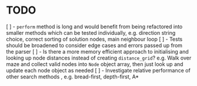 # TODO

[ ] - `perform` method is long and would benefit from being refactored into smaller methods which can be tested individually, e.g. direction string choice, correct sorting of solution nodes, main neighbour loop
[ ] - Tests should be broadened to consider edge cases and errors passed up from the parser
[ ] - Is there a more memory efficient approach to initialising and looking up node distances instead of creating `distance_grid`? e.g. Walk over maze and collect valid nodes into `Node` object array, then just look up and update each node object as needed
[ ] - Investigate relative performance of other search methods , e.g. bread-first, depth-first, A*